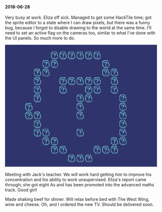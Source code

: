 #### 2018-06-28

Very busy at work. Eliza off sick. Managed to get some HackTile time; got the sprite editor to a state where I can draw pixels, but there was a funny bug, because I forgot to disable drawing to the world at the same time. I'll need to set an active flag on the cameras too, similar to what I've done with the UI panels. So much more to do.

![Bug](/diary/assets/bug.png)

Meeting with Jack's teacher. We will work hard getting him to improve his concentration and his ability to work unsupervised. Eliza's report came through; she got eight As and has been promoted into the advanced maths track. Good girl!

Made shaking beef for dinner. Will relax before bed with The West Wing, wine and cheese. Oh, and I ordered the new TV. Should be delivered soon.